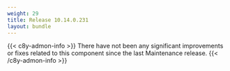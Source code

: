 ```yaml
---
weight: 29
title: Release 10.14.0.231
layout: bundle
---
```


<!--14.0.0.223 - 14.0.0.231-->

{{< c8y-admon-info >}}
There have not been any significant improvements or fixes related to this component since the last Maintenance release.
{{< /c8y-admon-info >}}
